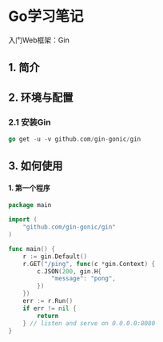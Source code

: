 # Go学习笔记

入门Web框架：Gin



## 1. 简介

  

## 2. 环境与配置

### 2.1 安装Gin

```go
go get -u -v github.com/gin-gonic/gin
```

## 3. 如何使用

#### 1. 第一个程序

```go
package main

import (
	"github.com/gin-gonic/gin"
)

func main() {
	r := gin.Default()
	r.GET("/ping", func(c *gin.Context) {
		c.JSON(200, gin.H{
			"message": "pong",
		})
	})
	err := r.Run()
	if err != nil {
		return
	} // listen and serve on 0.0.0.0:8080
}

```



 
